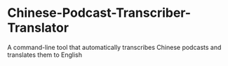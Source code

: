 # Chinese-Podcast-Transcriber-Translator
A command-line tool that automatically transcribes Chinese podcasts and translates them to English
